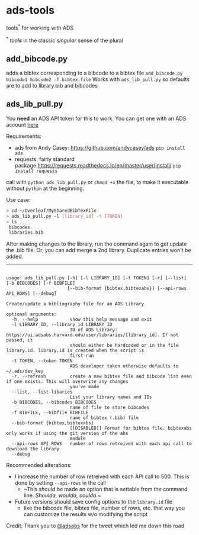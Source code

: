 # ads-tools
tools<sup>*</sup> for working with ADS

<sup>*</sup> _tool**s**_ in the classic _singular_ sense of the plural


## add_bibcode.py
adds a bibtex corresponding to a bibcode to a bibtex file
`add_bibcode.py bibcode1 bibcode2 -f bibtex.file`
Works with `ads_lib_pull.py` so defaults are to add to library.bib and bibcodes


## ads_lib_pull.py
You **need** an ADS API token for this to work. You can get one with an ADS account [here](https://ui.adsabs.harvard.edu/user/settings/token)

Requirements:
 - ads from Andy Casey: https://github.com/andycasey/ads `pip install ads`
 - requests: fairly standard package.https://requests.readthedocs.io/en/master/user/install/  `pip install requests`
 
call with `python ads_lib_pull.py`
or `chmod +x` the file, to make it executable without `python` at the beginning. 

Use case:

```bash
> cd ~/Overleaf/MySharedBibTexFile
> ads_lib_pull.py -l [library_id] -t [TOKEN]
> ls
 bibcodes
 libraries.bib
```
After making changes to the library, run the command again to get update the .bib file. Or, you can
add merge a 2nd library. Duplicate entries won't be added.

______________________________
```

usage: ads_lib_pull.py [-h] [-l LIBRARY_ID] [-t TOKEN] [-r] [--list] [-b BIBCODES] [-f BIBFILE]
                       [--bib-format {bibtex,bibtexabs}] [--api-rows API_ROWS] [--debug]

Create/update a bibliography file for an ADS Library

optional arguments:
  -h, --help            show this help message and exit
  -l LIBRARY_ID, --library_id LIBRARY_ID
                        ID of ADS Library: https://ui.adsabs.harvard.edu/user/libraries/[library_id]. If not passed, it
                        should either be hardcoded or in the file library.id. library.id is created when the script is
                        first run
  -t TOKEN, --token TOKEN
                        ADS developer token otherwise defaults to ~/.ads/dev_key
  -r, --refresh         create a new bibtex file and bibcode list even if one exists. This will overwrite any changes
                        you've made
  --list, --list-libaries
                        List your library names and IDs
  -b BIBCODES, --bibcodes BIBCODES
                        name of file to store bibcodes
  -f BIBFILE, --bibfile BIBFILE
                        name of bibtex (.bib) file
  --bib-format {bibtex,bibtexabs}
                        [[DISABLED]] Format for bibtex file. bibtexabs only works if using the git version of the abs
                        module
  --api-rows API_ROWS   number of rows retreived with each api call to download the library
  --debug

```

Recommended alterations:
 - I increase the number of row retreived with each API call to 500. This is done by setting `--api-rows` in the call
   - ~This *should* be made an option that is settable from the command line. *Shoulda, woulda, coulda*.~
 - Future versions should save config options to the `library.id` file
   - like the bibcode file, bibtex file, number of rows, etc. that way you can customize the results w/o modifying the script


Credit: Thank you to [@adsabs](https://twitter.com/adsabs/status/1334569272778035207) for the tweet which led me down this road
 
